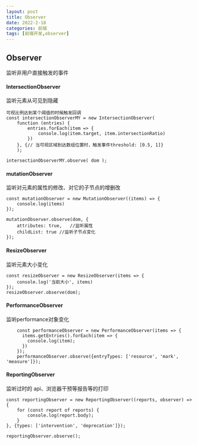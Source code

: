 ```yaml
---
layout: post
title: Observer
date: 2022-2-18
categories: 前端
tags: [前端开发,observer]
---
```


## Observer
监听非用户直接触发的事件


#### IntersectionObserver
监听元素从可见到隐藏
```
可视比例达到某个阈值的时候触发回调
const intersectionObserverMY = new IntersectionObserver(
    function (entries) {
        entries.forEach(item => {
            console.log(item.target, item.intersectionRatio)
        })
    }, {// 当可视区域到达数组位置时，触发事件threshold: [0.5, 1]}
    );

intersectionObserverMY.observe( dom );
```

#### mutationObserver
监听对元素的属性的修改、对它的子节点的增删改
```
const mutationObserver = new MutationObserver((items) => {
    console.log(items)
});

mutationObserver.observe(dom, {
    attributes: true,   //监听属性
    childList: true //监听子节点变化
});
```

#### ResizeObserver
监听元素大小变化
```
const resizeObserver = new ResizeObserver(items => {
    console.log('当前大小', items)
});
resizeObserver.observe(dom);
```

#### PerformanceObserver
监听performance对象变化
```
    const performanceObserver = new PerformanceObserver(items => {
      items.getEntries().forEach(item => {
        console.log(item);
      })
    });
    performanceObserver.observe({entryTypes: ['resource', 'mark', 'measure']});
```

#### ReportingObserver
监听过时的 api、浏览器干预等报告等的打印
```
const reportingObserver = new ReportingObserver((reports, observer) => {
    for (const report of reports) {
        console.log(report.body);
    }
}, {types: ['intervention', 'deprecation']});

reportingObserver.observe();
```